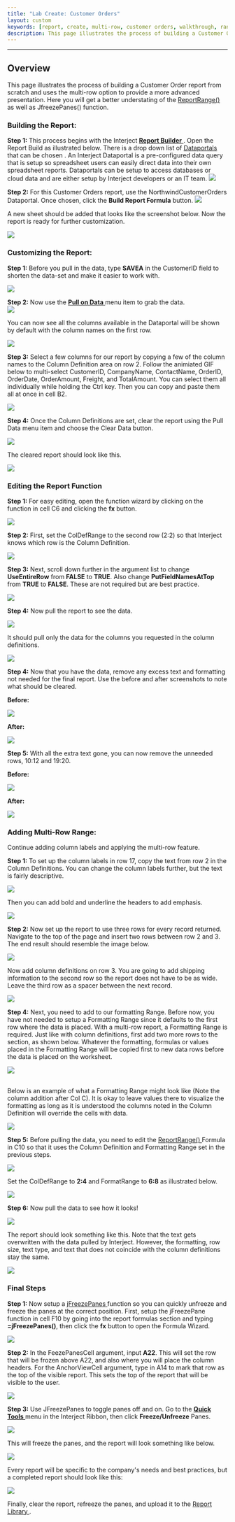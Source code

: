 ```yaml
---
title: "Lab Create: Customer Orders"
layout: custom
keywords: [report, create, multi-row, customer orders, walkthrough, range]
description: This page illustrates the process of building a Customer Order report from scratch and uses the multi-row option to provide a more advanced presentation.
---
```

* * *

##  **Overview**

This page illustrates the process of building a Customer Order report from scratch and uses the multi-row option to provide a more advanced presentation. Here you will get a better understating of the  [ ReportRange() ](/wIndex/ReportRange.html) as well as JfreezePanes() function. 

###  Building the Report: 

**Step 1:** This process begins with the Interject [ **Report Builder** ](/wGetStarted/INTERJECT-Ribbon-Menu-Items.html#report-builder) . Open the Report Build as illustrated below. There is a drop down list of  [ Dataportals ](/wIndex/Common-Dataportal-Index.html) that can be chosen . An Interject Dataportal is a pre-configured data query that is setup so spreadsheet users can easily direct data into their own spreadsheet reports. Dataportals can be setup to access databases or cloud data and are either setup by Interject developers or an IT team. 
![](/images/L-Create-CustOrders/01.png)
<br>


**Step 2:** For this Customer Orders report, use the NorthwindCustomerOrders Dataportal. Once chosen, click the **Build Report Formula** button. 
![](/images/L-Create-CustOrders/02.png)
<br>
  
A new sheet should be added that looks like the screenshot below. Now the report is ready for further customization. 

![](/images/L-Create-CustOrders/03.jpg)
<br>
  
###  Customizing the Report: 

**Step 1:** Before you pull in the data, type **SAVEA** in the CustomerID field to shorten the data-set and make it easier to work with. 

![](/images/L-Create-CustOrders/04.jpg)
<br>
  


**Step 2:** Now use the [ **Pull on Data** ](/wPortal/INTERJECT-Ribbon-Menu-Items.html#pulldata) menu item to grab the data.   
![](/images/L-Create-CustOrders/05.png)
<br>
  


You can now see all the columns available in the Dataportal will be shown by default with the column names on the first row. 

![](/images/L-Create-CustOrders/06.png)
<br>
  


**Step 3:** Select a few columns for our report by copying a few of the column names to the Column Definition area on row 2. Follow the animiated GIF below to multi-select CustomerID, CompanyName, ContactName, OrderID, OrderDate, OrderAmount, Freight, and TotalAmount. You can select them all individually while holding the Ctrl key. Then you can copy and paste them all at once in cell B2. 

![](/images/L-Create-CustOrders/07.gif)
<br>
  


**Step 4:** Once the Column Definitions are set, clear the report using the Pull Data menu item and choose the Clear Data button. 

![](/images/L-Create-CustOrders/08.png)
<br>
  


The cleared report should look like this. 

![](/images/L-Create-CustOrders/9.jpg)
<br>
  


  


###  Editing the Report Function 

**Step 1:** For easy editing, open the function wizard by clicking on the function in cell C6 and clicking the **fx** button. 

![](/images/L-Create-CustOrders/10.jpg)
<br>
  


**Step 2:** First, set the ColDefRange to the second row (2:2) so that Interject knows which row is the Column Definition. 

![](/images/L-Create-CustOrders/11.jpg)
<br>
  


**Step 3:** Next, scroll down further in the argument list to change **UseEntireRow** from **FALSE** to **TRUE**. Also change **PutFieldNamesAtTop** from **TRUE** to **FALSE**. These are not required but are best practice.

![](/images/L-Create-CustOrders/12.jpg)
<br>
  


**Step 4:** Now pull the report to see the data. 

![](/images/L-Create-CustOrders/13.png)
<br>
  


It should pull only the data for the columns you requested in the column definitions. 

![](/images/L-Create-CustOrders/14.jpg)
<br>
  


**Step 4:** Now that you have the data, remove any excess text and formatting not needed for the final report. Use the before and after screenshots to note what should be cleared. 

**Before:**

![](/images/L-Create-CustOrders/15.jpg)
<br>
  


**After:**

![](/images/L-Create-CustOrders/16.jpg)
<br>
  


**Step 5:** With all the extra text gone, you can now remove the unneeded rows, 10:12 and 19:20. 

**Before:**

![](/images/L-Create-CustOrders/16b.png)
<br>

  


**After:**

![](/images/L-Create-CustOrders/17.png)
<br>
  


###  Adding Multi-Row Range: 

Continue adding column labels and applying the multi-row feature. 

**Step 1:** To set up the column labels in row 17, copy the text from row 2 in the Column Definitions. You can change the column labels further, but the text is fairly descriptive. 

![](/images/L-Create-CustOrders/18.jpg)
<br>
  


Then you can add bold and underline the headers to add emphasis. 

![](/images/L-Create-CustOrders/19.jpg)
<br>
  


**Step 2:** Now set up the report to use three rows for every record returned. Navigate to the top of the page and insert two rows between row 2 and 3. The end result should resemble the image below. 

![](/images/L-Create-CustOrders/20.jpg) 
<br>
  


Now add column definitions on row 3. You are going to add shipping information to the second row so the report does not have to be as wide. Leave the third row as a spacer between the next record. 

![](/images/L-Create-CustOrders/21.jpg) 
<br>
  


**Step 4:** Next, you need to add to our formatting Range. Before now, you have not needed to setup a Formatting Range since it defaults to the first row where the data is placed. With a multi-row report, a Formatting Range is required. Just like with column definitions, first add two more rows to the section, as shown below. Whatever the formatting, formulas or values placed in the Formatting Range will be copied first to new data rows before the data is placed on the worksheet. 

![](/images/L-Create-CustOrders/22.jpg)   
<br>

Below is an example of what a Formatting Range might look like (Note the column addition after Col C). It is okay to leave values there to visualize the formatting as long as it is understood the columns noted in the Column Definition will override the cells with data. 

![](/images/L-Create-CustOrders/23.jpg)
<br>
  


**Step 5:** Before pulling the data, you need to edit the [ ReportRange() ](/wIndex/ReportRange.html) Formula in C10 so that it uses the Column Definition and Formatting Range set in the previous steps. 

![](/images/L-Create-CustOrders/24.png)
<br>
  


Set the ColDefRange to **2:4** and FormatRange to **6:8** as illustrated below. 

![](/images/L-Create-CustOrders/25.png)
<br>
  


**Step 6:** Now pull the data to see how it looks! 

![](/images/L-Create-CustOrders/26.png)
<br>
  


The report should look something like this. Note that the text gets overwritten with the data pulled by Interject. However, the formatting, row size, text type, and text that does not coincide with the column definitions stay the same. 

![](/images/L-Create-CustOrders/27.png)
<br>

###  Final Steps 

**Step 1:** Now setup a [ jFreezePanes ](/wIndex/jFreezePanes.html) function so you can quickly unfreeze and freeze the panes at the correct position. First, setup the jFreezePane function in cell F10 by going into the report formulas section and typing **=jFreezePanes()**, then click the **fx** button to open the Formula Wizard. 

![](/images/L-Create-CustOrders/28.png)
<br>
  


**Step 2:** In the FeezePanesCell argument, input **A22**. This will set the row that will be frozen above A22, and also where you will place the column headers. For the AnchorViewCell argument, type in A14 to mark that row as the top of the visible report. This sets the top of the report that will be visible to the user. 

![](/images/L-Create-CustOrders/29.png)
<br>
  


**Step 3:** Use JFreezePanes to toggle panes off and on. Go to the [ **Quick Tools** ](/wGetStarted/INTERJECT-Ribbon-Menu-Items.html#quick-tools) menu in the Interject Ribbon, then click **Freeze/Unfreeze** Panes.

![](/images/L-Create-CustOrders/30.png)
<br>
  


This will freeze the panes, and the report will look something like below. 

![](/images/L-Create-CustOrders/31.png)
<br>
  


Every report will be specific to the company's needs and best practices, but a completed report should look like this: 

![](/images/L-Create-CustOrders/32.png)
<br>
  


Finally, clear the report, refreeze the panes, and upload it to the [ Report Library ](/wGetStarted/L-Create-UpdatingReportLibrary.html).

  

